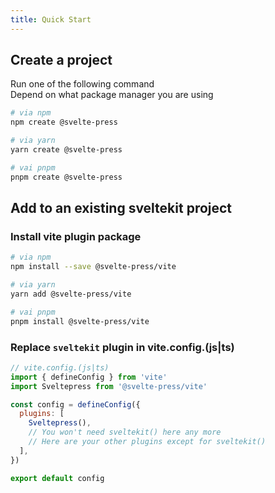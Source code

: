 ```yaml
---
title: Quick Start
---
```


## Create a project

Run one of the following command  
Depend on what package manager you are using

  ```sh
  # via npm
  npm create @svelte-press

  # via yarn
  yarn create @svelte-press
  
  # vai pnpm
  pnpm create @svelte-press
  ```

## Add to an existing sveltekit project

### Install vite plugin package
```sh
# via npm
npm install --save @svelte-press/vite

# via yarn
yarn add @svelte-press/vite

# vai pnpm
pnpm install @svelte-press/vite
```

### Replace `sveltekit` plugin in vite.config.(js|ts)

```js
// vite.config.(js|ts)
import { defineConfig } from 'vite'
import Sveltepress from '@svelte-press/vite'

const config = defineConfig({
  plugins: [
    Sveltepress(),
    // You won't need sveltekit() here any more
    // Here are your other plugins except for sveltekit()
  ],
})

export default config
```
